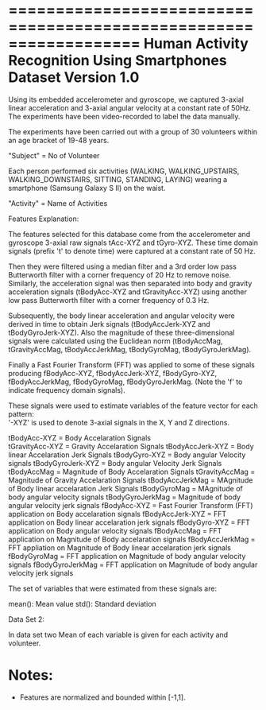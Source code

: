==================================================================
Human Activity Recognition Using Smartphones Dataset
Version 1.0
==================================================================

Using its embedded accelerometer and gyroscope, we captured 3-axial linear acceleration and 3-axial angular 
velocity at a constant rate of 50Hz. The experiments have been video-recorded to label the data manually. 
     

The experiments have been carried out with a group of 30 volunteers within an age bracket of 19-48 years. 

"Subject"                    =  No of Volunteer

Each person performed six activities (WALKING, WALKING_UPSTAIRS, WALKING_DOWNSTAIRS, SITTING, STANDING, LAYING) wearing a smartphone 
(Samsung Galaxy S II) on the waist.

"Activity"                   =  Name of Activities          


Features Explanation:

The features selected for this database come from the accelerometer and gyroscope 3-axial raw signals tAcc-XYZ and tGyro-XYZ. 
These time domain signals (prefix 't' to denote time) were captured at a constant rate of 50 Hz.
 
Then they were filtered using a median filter and a 3rd order low pass Butterworth filter with a corner frequency of 20 Hz to remove noise. 
Similarly, the acceleration signal was then separated into body and gravity acceleration signals (tBodyAcc-XYZ and tGravityAcc-XYZ) using 
another low pass Butterworth filter with a corner frequency of 0.3 Hz. 

Subsequently, the body linear acceleration and angular velocity were derived in time to obtain Jerk signals (tBodyAccJerk-XYZ and tBodyGyroJerk-XYZ). 
Also the magnitude of these three-dimensional signals were calculated using the Euclidean norm (tBodyAccMag, tGravityAccMag, tBodyAccJerkMag, 
tBodyGyroMag, tBodyGyroJerkMag). 

Finally a Fast Fourier Transform (FFT) was applied to some of these signals producing fBodyAcc-XYZ, fBodyAccJerk-XYZ, fBodyGyro-XYZ, 
fBodyAccJerkMag, fBodyGyroMag, fBodyGyroJerkMag. (Note the 'f' to indicate frequency domain signals). 

These signals were used to estimate variables of the feature vector for each pattern:  
'-XYZ' is used to denote 3-axial signals in the X, Y and Z directions.

tBodyAcc-XYZ       = Body Accelaration Signals      
tGravityAcc-XYZ    = Gravity Accelaration Signals
tBodyAccJerk-XYZ   = Body linear Accelaration Jerk Signals
tBodyGyro-XYZ      = Body angular Velocity signals
tBodyGyroJerk-XYZ  = Body angular Velocity Jerk Signals
tBodyAccMag        = Magnitude of Body Accelaration Signals 
tGravityAccMag     = Magnitude of Gravity Accelaration Signals
tBodyAccJerkMag    = MAgnitude of Body linear accelaration Jerk Signals
tBodyGyroMag       = MAgnitude of body angular velocity signals
tBodyGyroJerkMag   = Magnitude of body angular velocity jerk signals
fBodyAcc-XYZ       = Fast Fourier Transform (FFT) application on Body accelaration signals
fBodyAccJerk-XYZ   = FFT application on Body linear accelaration jerk signals
fBodyGyro-XYZ      = FFT application on Body angular velocity signals
fBodyAccMag        = FFT application on Magnitude of Body accelaration signals
fBodyAccJerkMag    = FFT appliation on Magnitude of Body linear accelaration jerk signals
fBodyGyroMag       = FFT application on Magnitude of body angular velocity signals 
fBodyGyroJerkMag   = FFT application on Magnitude of body angular velocity jerk signals

The set of variables that were estimated from these signals are: 

mean(): Mean value
std():  Standard deviation

Data Set 2:

In data set two Mean of each variable is given for each activity and volunteer.

Notes: 
======
- Features are normalized and bounded within [-1,1].